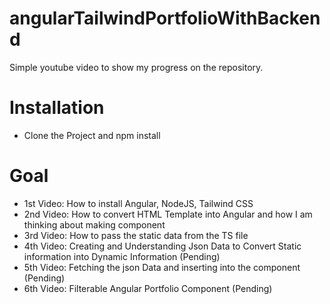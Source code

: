 # angularTailwindPortfolioWithBackend

Simple youtube video to show my progress on the repository.

# Installation
- Clone the Project and npm install

# Goal
- 1st Video: How to install Angular, NodeJS, Tailwind CSS
- 2nd Video: How to convert HTML Template into Angular and how I am thinking about making component
- 3rd Video: How to pass the static data from the TS file 
- 4th Video: Creating and Understanding Json Data to Convert Static information into Dynamic Information (Pending)
- 5th Video: Fetching the json Data and inserting into the component (Pending)
- 6th Video: Filterable Angular Portfolio Component (Pending)
